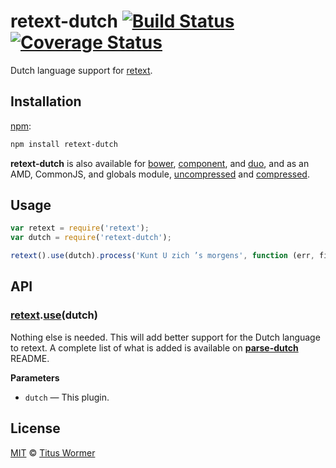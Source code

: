 # retext-dutch [![Build Status](https://img.shields.io/travis/wooorm/retext-dutch.svg)](https://travis-ci.org/wooorm/retext-dutch) [![Coverage Status](https://img.shields.io/codecov/c/github/wooorm/retext-dutch.svg)](https://codecov.io/github/wooorm/retext-dutch)

Dutch language support for [retext](https://github.com/wooorm/retext).

## Installation

[npm](https://docs.npmjs.com/cli/install):

```bash
npm install retext-dutch
```

**retext-dutch** is also available for [bower](http://bower.io/#install-packages),
[component](https://github.com/componentjs/component), and
[duo](http://duojs.org/#getting-started), and as an AMD, CommonJS, and globals
module, [uncompressed](retext-dutch.js) and [compressed](retext-dutch.min.js).

## Usage

```javascript
var retext = require('retext');
var dutch = require('retext-dutch');

retext().use(dutch).process('Kunt U zich ’s morgens', function (err, file) {});
```

## API

### [retext](https://github.com/wooorm/retext).[use](https://github.com/wooorm/retext#retextuseplugin-options)\(dutch\)

Nothing else is needed. This will add better support for the Dutch language
to retext. A complete list of what is added is available on
[**parse-dutch**](https://github.com/wooorm/parse-dutch#api) README.

**Parameters**

*   `dutch` — This plugin.

## License

[MIT](LICENSE) © [Titus Wormer](http://wooorm.com)
